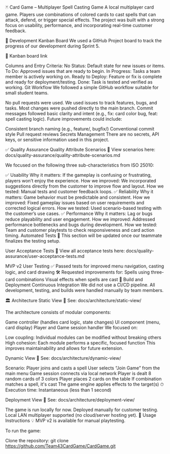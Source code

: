 🃏 Card Game – Multiplayer Spell Casting Game
A local multiplayer card game. Players use combinations of colored cards to cast spells that can attack, defend, or trigger special effects. The project was built with a strong focus on usability, performance, and incorporating real-time customer feedback.

🚧 Development
Kanban Board
We used a GitHub Project board to track the progress of our development during Sprint 5.

🔗 Kanban board link

Columns and Entry Criteria:
No Status: Default state for new issues or items.
To Do: Approved issues that are ready to begin.
In Progress: Tasks a team member is actively working on.
Ready to Deploy: Feature or fix is complete and ready for deployment/testing.
Done: Task is tested and verified as working.
Git Workflow
We followed a simple GitHub workflow suitable for small student teams.

No pull requests were used.
We used issues to track features, bugs, and tasks.
Most changes were pushed directly to the main branch.
Commit messages followed basic clarity and intent (e.g., fix: card color bug, feat: spell casting logic).
Future improvements could include:

Consistent branch naming (e.g., feature/, bugfix/)
Conventional commit style
Pull request reviews
Secrets Management
There are no secrets, API keys, or sensitive information used in this project.

✅ Quality Assurance
Quality Attribute Scenarios
📄 View scenarios here: docs/quality-assurance/quality-attribute-scenarios.md

We focused on the following three sub-characteristics from ISO 25010:

✅ Usability
Why it matters: If the gameplay is confusing or frustrating, players won’t enjoy the experience.
How we improved: We incorporated suggestions directly from the customer to improve flow and layout.
How we tested: Manual tests and customer feedback loops.
✅ Reliability
Why it matters: Game behavior must be predictable and consistent.
How we improved: Fixed gameplay issues based on user requirements and corrected logical errors.
How we tested: Used scenario-based testing with the customer’s use cases.
✅ Performance
Why it matters: Lag or bugs reduce playability and user engagement.
How we improved: Addressed performance bottlenecks and bugs during development.
How we tested: Team and customer playtests to check responsiveness and card action timing.
Automated Tests
🧪 This section will be updated once our teammate finalizes the testing setup.

User Acceptance Tests
📄 View all acceptance tests here: docs/quality-assurance/user-acceptance-tests.md

MVP v2 User Testing
✅ Passed tests for improved menu navigation, casting logic, and card drawing
🛠 Requested improvements for:
Spells using three-card combinations
Visual effects when spells are cast
🚀 Build and Deployment
Continuous Integration
We did not use a CI/CD pipeline. All development, testing, and builds were handled manually by team members.

🏛 Architecture
Static View
📄 See: docs/architecture/static-view/

The architecture consists of modular components:

Game controller (handles card logic, state changes)
UI component (menu, card display)
Player and Game session handler
We focused on:

Low coupling: Individual modules can be modified without breaking others
High cohesion: Each module performs a specific, focused function
This improves maintainability and allows for future extension.

Dynamic View
📄 See: docs/architecture/dynamic-view/

Scenario: Player joins and casts a spell
User selects “Join Game” from the main menu
Game session connects via local network
Player is dealt 8 random cards of 3 colors
Player places 2 cards on the table
If combination matches a spell, it's cast
The game engine applies effects to the target(s)
⏱ Execution time: Instantaneous (less than 1 second)

Deployment View
📄 See: docs/architecture/deployment-view/

The game is run locally for now.
Deployed manually for customer testing.
Local LAN multiplayer supported (no cloud/server hosting yet).
🧪 Usage Instructions
💡 MVP v2 is available for manual playtesting.

To run the game:

Clone the repository:
git clone https://github.com/Team43CardGame/CardGame.git
